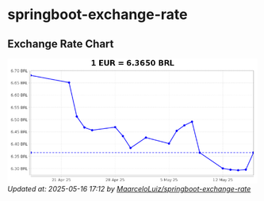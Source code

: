 # springboot-exchange-rate

<!-- EXCHANGE-RATE-START -->
## Exchange Rate Chart

![Exchange Rate Chart](charts/chart.png)*Updated at: 2025-05-16 17:12 by [MaarceloLuiz/springboot-exchange-rate](https://github.com/MaarceloLuiz/springboot-exchange-rate)*


<!-- EXCHANGE-RATE-END -->